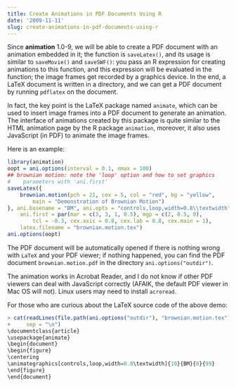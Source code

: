 ```yaml
---
title: Create Animations in PDF Documents Using R
date: '2009-11-11'
slug: create-animations-in-pdf-documents-using-r
---
```


Since **animation** 1.0-9, we will be able to create a PDF document with an animation embedded in it; the function is `saveLatex()`, and its usage is similar to `saveMovie()` and `saveSWF()`: you pass an R expression for creating animations to this function, and this expression will be evaluated in the function; the image frames get recorded by a graphics device. In the end, a LaTeX document is written in a directory, and we can get a PDF document by running `pdflatex` on the document.

In fact, the key point is the LaTeX package named `animate`, which can be used to insert image frames into a PDF document to generate an animation. The interface of animations created by this package is quite similar to the HTML animation page by the R package `animation`, moreover, it also uses JavaScript (in PDF) to animate the image frames.

Here is an example:

```r 
library(animation)
oopt = ani.options(interval = 0.1, nmax = 100)
## brownian motion: note the 'loop' option and how to set graphics
#    parameters with 'ani.first'
saveLatex({
    brownian.motion(pch = 21, cex = 5, col = "red", bg = "yellow",
        main = "Demonstration of Brownian Motion")
}, ani.basename = "BM", ani.opts = "controls,loop,width=0.8\\textwidth",
    ani.first = par(mar = c(3, 3, 1, 0.5), mgp = c(2, 0.5, 0),
        tcl = -0.3, cex.axis = 0.8, cex.lab = 0.8, cex.main = 1),
    latex.filename = "brownian.motion.tex")
ani.options(oopt)
```

The PDF document will be automatically opened if there is nothing wrong with `LaTeX` and your PDF viewer; if nothing happened, you can find the PDF document `brownian.motion.pdf` in the directory `ani.options("outdir")`.

The animation works in Acrobat Reader, and I do not know if other PDF viewers can deal with JavaScript correctly (AFAIK, the default PDF viewer in Mac OS will not). Linux users may need to install `acroread`.

For those who are curious about the LaTeX source code of the above demo:

```r 
> cat(readLines(file.path(ani.options("outdir"), "brownian.motion.tex")),
+     sep = "\n")
\documentclass{article}
\usepackage{animate}
\begin{document}
\begin{figure}
\centering
\animategraphics[controls,loop,width=0.8\textwidth]{10}{BM}{0}{99}
\end{figure}
\end{document}
```
